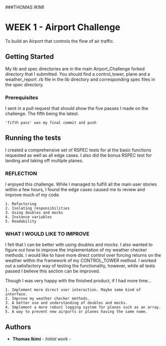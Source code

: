 ###THOMAS IKIMI

# WEEK 1 - Airport Challenge

To build an Airport that controls the flow of air traffic.

## Getting Started

My lib and spec directories are in the main Airport_Challenge forked directory that I submitted. You should find a control_tower, plane and a weather_report .rb file in the lib directory and corresponding spec files in the spec directory.

### Prerequisites

I sent in a pull request that should show the five passes I made on the challenge. The fifth being the latest.

```
'fifth pass' was my final commit and push
```

## Running the tests

I created a comprehensive set of RSPEC tests for al the basic functions requested as well as all edge cases. I also did the bonus RSPEC test for landing and taking off multiple planes.

### REFLECTION

I enjoyed this challenge. While I managed to fulfill all the main user stories within a few hours, I found the edge cases caused me to review and improve much of my code.

```
1. Refactoring
2. Isolating responsibilities
3. Using doubles and mocks
4. Instance variables
5. Readability
```

### WHAT I WOULD LIKE TO IMPROVE

I felt that I can be better with using doubles and mocks. I also wanted to figure out how to improve the implementation of my weather checker methods. I would like to have more direct control over forcing returns on the weather within the framework of my CONTROL_TOWER method. I worked out a satisfactory way of testing the functionality, however, while all tests passed I believe this section can be improved.

Though I was very happy with the finished product, if I had more time...

```
1. Implement more direct user interaction. Maybe some kind of interface.
2. Improve my weather checker methods.
3. A better use and understanding of doubles and mocks.
4. Implement a more robust logging system for planes such as an array.
5. A way to prevent new airports or planes having the same name.
```



## Authors

* **Thomas Ikimi** - *Initial work* -
